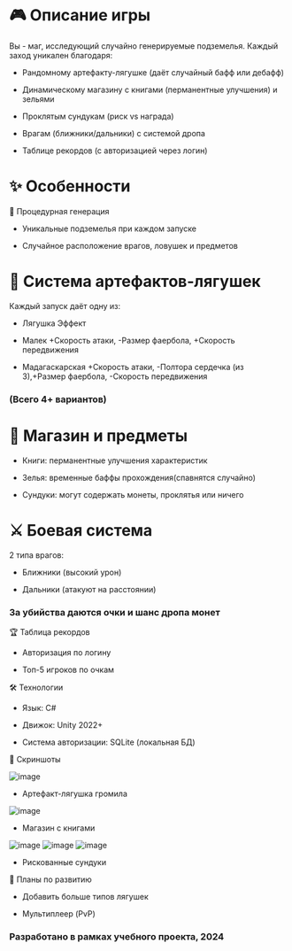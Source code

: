 # 🎮 Описание игры
Вы - маг, исследующий случайно генерируемые подземелья. 
Каждый заход уникален благодаря:

- Рандомному артефакту-лягушке (даёт случайный бафф или дебафф)

- Динамическому магазину с книгами (перманентные улучшения) и зельями

- Проклятым сундукам (риск vs награда)

- Врагам (ближники/дальники) с системой дропа

- Таблице рекордов (с авторизацией через логин)

# ✨ Особенности
🔄 Процедурная генерация

- Уникальные подземелья при каждом запуске

- Случайное расположение врагов, ловушек и предметов

# 🐸 Система артефактов-лягушек
Каждый запуск даёт одну из:

- Лягушка	Эффект

- Малек	+Скорость атаки, -Размер фаербола, +Скорость передвижения

- Мадагаскарская	+Скорость атаки, -Полтора сердечка (из 3),+Размер фаербола, -Скорость передвижения

### (Всего 4+ вариантов)

# 🛒 Магазин и предметы

- Книги: перманентные улучшения характеристик

- Зелья: временные баффы прохождения(спавнятся случайно)

- Сундуки: могут содержать монеты, проклятья или ничего

# ⚔️ Боевая система
2 типа врагов:

- Ближники (высокий урон)

- Дальники (атакуют на расстоянии)

### За убийства даются очки и шанс дропа монет

🏆 Таблица рекордов

- Авторизация по логину

- Топ-5 игроков по очкам

🛠 Технологии
- Язык: C#

- Движок: Unity 2022+

- Система авторизации: SQLite (локальная БД)


📸 Скриншоты

![image](https://github.com/user-attachments/assets/e7dd3308-e30b-4257-82d0-d1797c49b453)

- Артефакт-лягушка громила

![image](https://github.com/user-attachments/assets/9689b70f-f272-4852-9bc4-5bd52a235433)

- Магазин с книгами

![image](https://github.com/user-attachments/assets/cb999dad-f90d-49b6-be60-92ffa910bf4c)
![image](https://github.com/user-attachments/assets/424b7825-db91-4862-ba2a-188f31496e38)
![image](https://github.com/user-attachments/assets/7f027b7e-ece0-43f5-8d6c-bf601b39a6c0)

- Рискованные сундуки	

📌 Планы по развитию

- Добавить больше типов лягушек

- Мультиплеер (PvP)

### Разработано в рамках учебного проекта, 2024
